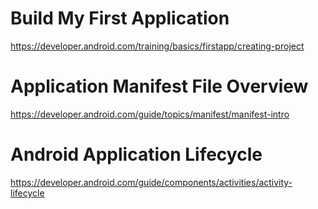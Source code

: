 # Build My First Application
https://developer.android.com/training/basics/firstapp/creating-project

# Application Manifest File Overview
https://developer.android.com/guide/topics/manifest/manifest-intro


# Android Application Lifecycle
https://developer.android.com/guide/components/activities/activity-lifecycle
